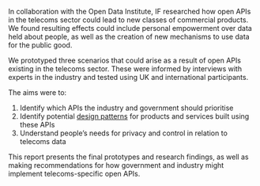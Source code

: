
In collaboration with the Open Data Institute, IF researched how open APIs in the telecoms sector could lead to new classes of commercial products. We found resulting effects could include personal empowerment over data held about people, as well as the creation of new mechanisms to use data for the public good.


We prototyped three scenarios that could arise as a result of open APIs existing in the telecoms sector. These were informed by interviews with experts in the industry and tested using UK and international participants.

The aims were to:

1. Identify which APIs the industry and government should prioritise
2. Identify potential [design patterns](https://catalogue.projectsbyif.com) for products and services built using these APIs
3. Understand people&rsquo;s needs for privacy and control in relation to telecoms data

This report presents the final prototypes and research findings, as well as  making recommendations for how government and industry might implement telecoms-specific open APIs.
